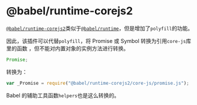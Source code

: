 # @babel/runtime-corejs2

[`@babel/runtime-corejs2`](https://www.babeljs.cn/docs/babel-runtime-corejs2)类似于[`@babel/runtime`](./runtime.md)，但是增加了`polyfill`的功能。

因此，该插件可以代替`polyfill`，将 Promise 或 Symbol 转换为引用`core-js`库里的函数 ，但不能对内置对象的实例方法进行转换。

```js
Promise;
```

转换为：

```js
var _Promise = require("@babel/runtime-corejs2/core-js/promise.js");
```

Babel 的辅助工具函数`helpers`也是这么转换的。
